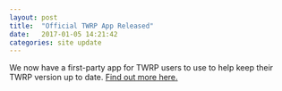 ```yaml
---
layout: post
title:  "Official TWRP App Released"
date:   2017-01-05 14:21:42
categories: site update
---
```


We now have a first-party app for TWRP users to use to help keep their TWRP version up to date. [Find out more here.](https://twrp.me/app)
